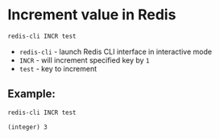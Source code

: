 # Increment value in Redis

```bash
redis-cli INCR test
```

- `redis-cli` - launch Redis CLI interface in interactive mode
- `INCR` - will increment specified key by `1`
- `test` - key to increment

## Example: 
```bash
redis-cli INCR test
```
```
(integer) 3
```

